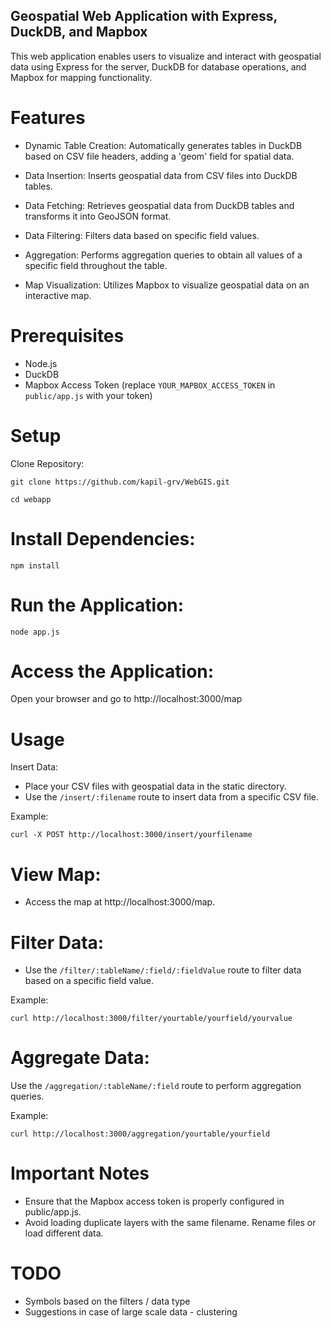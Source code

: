 ## Geospatial Web Application with Express, DuckDB, and Mapbox

This web application enables users to visualize and interact with geospatial data using Express for the server, DuckDB for database operations, and Mapbox for mapping functionality.

# Features

- Dynamic Table Creation: Automatically generates tables in DuckDB based on CSV file headers, adding a 'geom' field for spatial data.

- Data Insertion: Inserts geospatial data from CSV files into DuckDB tables.

- Data Fetching: Retrieves geospatial data from DuckDB tables and transforms it into GeoJSON format.

- Data Filtering: Filters data based on specific field values.

- Aggregation: Performs aggregation queries to obtain all values of a specific field throughout the table.

- Map Visualization: Utilizes Mapbox to visualize geospatial data on an interactive map.

# Prerequisites
- Node.js
- DuckDB
- Mapbox Access Token (replace `YOUR_MAPBOX_ACCESS_TOKEN` in `public/app.js` with your token)

# Setup
Clone Repository:

```
git clone https://github.com/kapil-grv/WebGIS.git

cd webapp
```

# Install Dependencies:

```
npm install
```

# Run the Application:

```
node app.js
```

# Access the Application:
Open your browser and go to http://localhost:3000/map

# Usage

Insert Data:

* Place your CSV files with geospatial data in the static directory.
* Use the `/insert/:filename` route to insert data from a specific CSV file. 

Example:
```
curl -X POST http://localhost:3000/insert/yourfilename
```

# View Map:

* Access the map at http://localhost:3000/map.

# Filter Data:

* Use the `/filter/:tableName/:field/:fieldValue` route to filter data based on a specific field value. 

Example:

```
curl http://localhost:3000/filter/yourtable/yourfield/yourvalue
```

# Aggregate Data:

Use the `/aggregation/:tableName/:field` route to perform aggregation queries. 

Example:
```
curl http://localhost:3000/aggregation/yourtable/yourfield
```

# Important Notes
* Ensure that the Mapbox access token is properly configured in public/app.js.
* Avoid loading duplicate layers with the same filename. Rename files or load different data.

# TODO

* Symbols based on the filters / data type
* Suggestions in case of large scale data - clustering